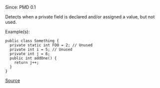 Since: PMD 0.1

Detects when a private field is declared and/or assigned a value, but not used.

Example(s):
```
public class Something {
  private static int FOO = 2; // Unused
  private int i = 5; // Unused
  private int j = 6;
  public int addOne() {
    return j++;
  }
}
```

[Source](https://pmd.github.io/pmd-5.6.1/pmd-java/rules/java/unusedcode.html#UnusedPrivateField)
